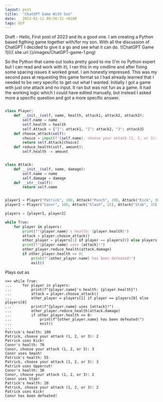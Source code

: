 ```yaml
---
layout: post
title:  "ChatGPT Game With Son"
date:   2023-01-11 09:56:31 +0100
tags: GCP
---
```


Draft - Hello, First post of 2023 and its a good one. I am creating a Python based figthing game together with/for my son. With all the discussion of ChatGPT I decided to give it a go and see what it can do. ![ChatGPT Game 1]({{ site.url }}/images/ChatGPT-game-1.png)


So the Python that came out looks pretty good to me (I'm no Python expert but I can read and work with it), I ran this in my cmdline and after fixing some spacing issues it worked great. I am honestly impressed. This was my second pass at requesting this game format so I had already learned that I needed to be very specific to get out what I wanted. Initially I got a game with just one attack and no input. It ran but was not fun as a game. It had the working logic which I could have edited manually, but instead I asked more a specific question and got a more specific answer. 

```python

class Player:
    def __init__(self, name, health, attack1, attack2, attack3):
        self.name = name
        self.health = health
        self.Attack = {"1": attack1, "2": attack2, "3": attack3}
    def choose_attack(self):
        choice = input(f"{self.name}, choose your attack (1, 2, or 3): ")
        return self.Attack[choice]
    def reduce_health(self, amount):
        self.health -= amount


class Attack:
    def __init__(self, name, damage):
        self.name = name
        self.damage = damage
    def __str__(self):
        return self.name


player1 = Player("Patrick", 100, Attack("Punch", 20), Attack("Kick", 30), Attack("Uppercut", 40))
player2 = Player("Conor", 100, Attack("Slash", 25), Attack("Stab", 35), Attack("Smash", 45))

players = [player1, player2]

while True:
    for player in players:
        print(f"{player.name}'s health: {player.health}")
        attack = player.choose_attack()
        other_player = players[1] if player == players[0] else players[0]
        print(f"{player.name} uses {attack}!")
        other_player.reduce_health(attack.damage)
        if other_player.health <= 0:
            print(f"{other_player.name} has been defeated!")
            exit()
```

Plays out as 

```shell
>>> while True:
...     for player in players:
...         print(f"{player.name}'s health: {player.health}")
...         attack = player.choose_attack()
...         other_player = players[1] if player == players[0] else players[0]
...         print(f"{player.name} uses {attack}!")
...         other_player.reduce_health(attack.damage)
...         if other_player.health <= 0:
...             print(f"{other_player.name} has been defeated!")
...             exit()
... 
Patrick's health: 100
Patrick, choose your attack (1, 2, or 3): 2
Patrick uses Kick!
Conor's health: 70
Conor, choose your attack (1, 2, or 3): 3
Conor uses Smash!
Patrick's health: 55
Patrick, choose your attack (1, 2, or 3): 3
Patrick uses Uppercut!
Conor's health: 30
Conor, choose your attack (1, 2, or 3): 2
Conor uses Stab!
Patrick's health: 20
Patrick, choose your attack (1, 2, or 3): 2
Patrick uses Kick!
Conor has been defeated!
```
